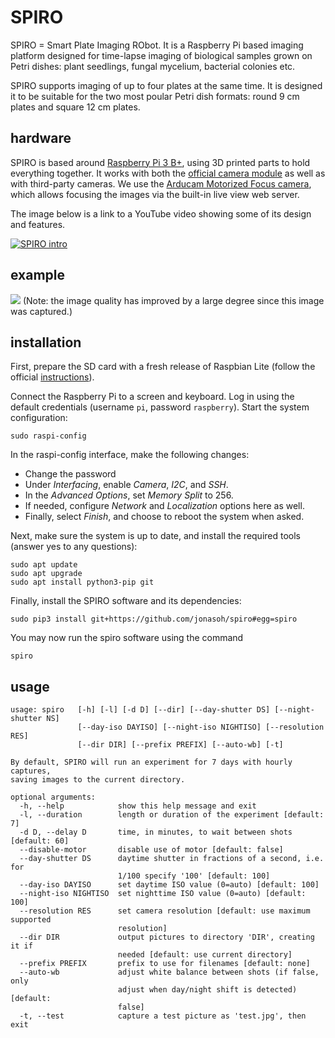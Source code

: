 # SPIRO
SPIRO = Smart Plate Imaging RObot. It is a Raspberry Pi based imaging platform designed for time-lapse imaging of biological samples grown on Petri dishes: plant seedlings, fungal mycelium, bacterial colonies etc.

SPIRO supports imaging of up to four plates at the same time. It is designed it to be suitable for the two most poular Petri dish formats: round 9 cm plates and square 12 cm plates.

## hardware

SPIRO is based around [Raspberry Pi 3 B+](https://www.raspberrypi.org/products/raspberry-pi-3-model-b-plus/), using 3D printed parts to hold everything together. It works with both the [official camera module](https://www.raspberrypi.org/products/camera-module-v2/) as well as with third-party cameras. We use the [Arducam Motorized Focus camera](http://www.arducam.com/programmable-motorized-focus-camera-raspberry-pi/), which allows focusing the images via the built-in live view web server.

The image below is a link to a YouTube video showing some of its design and features.

[![SPIRO intro](https://user-images.githubusercontent.com/6480370/60589568-1e46ed80-9d9a-11e9-96ae-08fe85d8b415.png)](http://www.youtube.com/watch?v=fh5NMvDNjNc "SPIRO intro")

## example

<img src="https://github.com/jonasoh/web/raw/master/day-cropped-optim.gif">
(Note: the image quality has improved by a large degree since this image was captured.)

## installation

First, prepare the SD card with a fresh release of Raspbian Lite (follow the official [instructions](https://www.raspberrypi.org/documentation/installation/installing-images/README.md)). 

Connect the Raspberry Pi to a screen and keyboard. Log in using the default credentials (username `pi`, password `raspberry`). Start the system configuration:
```
sudo raspi-config
```

In the raspi-config interface, make the following changes:
* Change the password
* Under *Interfacing*, enable *Camera*, *I2C*, and *SSH*. 
* In the *Advanced Options*, set *Memory Split* to 256.
* If needed, configure *Network* and *Localization* options here as well.
* Finally, select *Finish*, and choose to reboot the system when asked. 

Next, make sure the system is up to date, and install the required tools (answer yes to any questions):

```
sudo apt update
sudo apt upgrade
sudo apt install python3-pip git
```

Finally, install the SPIRO software and its dependencies:

```
sudo pip3 install git+https://github.com/jonasoh/spiro#egg=spiro
```

You may now run the spiro software using the command
```
spiro
```

## usage

```
usage: spiro   [-h] [-l] [-d D] [--dir] [--day-shutter DS] [--night-shutter NS]
               [--day-iso DAYISO] [--night-iso NIGHTISO] [--resolution RES]
               [--dir DIR] [--prefix PREFIX] [--auto-wb] [-t]

By default, SPIRO will run an experiment for 7 days with hourly captures,
saving images to the current directory.

optional arguments:
  -h, --help            show this help message and exit
  -l, --duration        length or duration of the experiment [default: 7]
  -d D, --delay D       time, in minutes, to wait between shots [default: 60]
  --disable-motor       disable use of motor [default: false]
  --day-shutter DS      daytime shutter in fractions of a second, i.e. for
                        1/100 specify '100' [default: 100]
  --day-iso DAYISO      set daytime ISO value (0=auto) [default: 100]
  --night-iso NIGHTISO  set nighttime ISO value (0=auto) [default: 100]
  --resolution RES      set camera resolution [default: use maximum supported
                        resolution]
  --dir DIR             output pictures to directory 'DIR', creating it if
                        needed [default: use current directory]
  --prefix PREFIX       prefix to use for filenames [default: none]
  --auto-wb             adjust white balance between shots (if false, only
                        adjust when day/night shift is detected) [default:
                        false]
  -t, --test            capture a test picture as 'test.jpg', then exit
```
